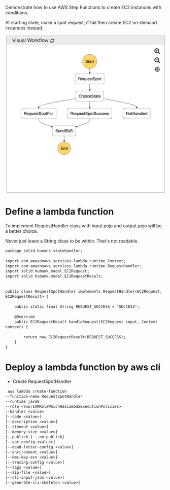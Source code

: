 Demonstrate how to use AWS Step Functions to create EC2 instances with conditions.

At starting state, make a spot request, if fail then create EC2 on-demand instances instead.

![Step Functions to create EC2 Resources](src/main/resources/images/create-ec2-step-function.png "Step Functions Flow")

# Define a lambda function

To implement  RequestHandler class with input pojo and output pojo will be a  better choice.

Never just leave a String class to be within. That's not readable.


```
package solid.humank.statehandler;

import com.amazonaws.services.lambda.runtime.Context;
import com.amazonaws.services.lambda.runtime.RequestHandler;
import solid.humank.model.EC2Request;
import solid.humank.model.EC2RequestResult;


public class RequestSpotHandler implements RequestHandler<EC2Request, EC2RequestResult> {

    public static final String REQUEST_SUCCESS = "SUCCESS";

    @Override
    public EC2RequestResult handleRequest(EC2Request input, Context context) {

        return new EC2RequestResult(REQUEST_SUCCESS);
    }
}

```

# Deploy a lambda function by aws cli

* Create RequestSpotHandler

```
 aws lambda create-function
--function-name RequestSpotHandler
--runtime java8
--role <YourIAMRoleWhichHasLambdaExecutionPolicies>
--handler <value>
[--code <value>]
[--description <value>]
[--timeout <value>]
[--memory-size <value>]
[--publish | --no-publish]
[--vpc-config <value>]
[--dead-letter-config <value>]
[--environment <value>]
[--kms-key-arn <value>]
[--tracing-config <value>]
[--tags <value>]
[--zip-file <value>]
[--cli-input-json <value>]
[--generate-cli-skeleton <value>]

```

